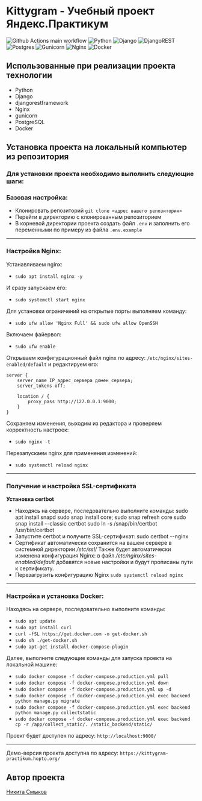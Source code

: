 # Kittygram - Учебный проект Яндекс.Практикум

![Github Actions main workflow](https://github.com/apicqq/kittygram_final/actions/workflows/main.yml/badge.svg)
![Python](https://img.shields.io/badge/python-3670A0?style=for-the-badge&logo=python&logoColor=ffdd54)
![Django](https://img.shields.io/badge/django-%23092E20.svg?style=for-the-badge&logo=django&logoColor=white)
![DjangoREST](https://img.shields.io/badge/DJANGO-REST-ff1709?style=for-the-badge&logo=django&logoColor=white&color=ff1709&labelColor=gray)
![Postgres](https://img.shields.io/badge/postgres-%23316192.svg?style=for-the-badge&logo=postgresql&logoColor=white)
![Gunicorn](https://img.shields.io/badge/gunicorn-%298729.svg?style=for-the-badge&logo=gunicorn&logoColor=white)
![Nginx](https://img.shields.io/badge/nginx-%23009639.svg?style=for-the-badge&logo=nginx&logoColor=white)
![Docker](https://img.shields.io/badge/docker-%230db7ed.svg?style=for-the-badge&logo=docker&logoColor=white)

## Использованные при реализации проекта технологии
 - Python
 - Django
 - djangorestframework
 - Nginx
 - gunicorn
 - PostgreSQL
 - Docker

## Установка проекта на локальный компьютер из репозитория 

### Для установки проекта необходимо выполнить следующие шаги:

### Базовая настройка:
 - Клонировать репозиторий `git clone <адрес вашего репозитория>`
 - Перейти в директорию с клонированным репозиторием
 - В корневой директории проекта создать файл `.env` и заполнить его переменными по примеру из файла `.env.example`

---
### Настройка Nginx:
Устанавливаем nginx:
- `sudo apt install nginx -y`

И сразу запускаем его:
- `sudo systemctl start nginx`

Для установки ограничений на открытые порты выполняем команду:
- `sudo ufw allow 'Nginx Full' && sudo ufw allow OpenSSH`

Включаем файервол:
- `sudo ufw enable`

Открываем конфигурационный файл nginx по адресу: `/etc/nginx/sites-enabled/default` и редактируем его:
```text
server {
    server_name IP_адрес_сервера домен_сервера;
    server_tokens off;
    
    location / {
        proxy_pass http://127.0.0.1:9000;
    }
}
```
Сохраняем изменения, выходим из редактора и проверяем корректность настроек:
- `sudo nginx -t`

Перезапускаем nginx для применения изменений:
- `sudo systemctl reload nginx`
---
### Получение и настройка SSL-сертификата
 **Установка certbot**
 - Находясь на сервере, последовательно выполните команды:
        sudo apt install snapd
        sudo snap install core; sudo snap refresh core
        sudo snap install --classic certbot
        sudo ln -s /snap/bin/certbot /usr/bin/certbot
- Запустите certbot и получите SSL-сертификат:
        sudo certbot --nginx
- Сертификат автоматически сохранится на вашем сервере в системной директории _/etc/ssl/_  Также будет автоматически изменена конфигурация Nginx: в файл _/etc/nginx/sites-enabled/default_ добавятся новые настройки и будут прописаны пути к сертификату.
- Перезагрузить конфигурацию Nginx `sudo systemctl reload nginx`
---


### Настройка и установка Docker:
Находясь на сервере, последовательно выполните команды:
   - `sudo apt update`
   - `sudo apt install curl`
   - `curl -fSL https://get.docker.com -o get-docker.sh`
   - `sudo sh ./get-docker.sh`
   - `sudo apt-get install docker-compose-plugin`

Далее, выполните следующие команды для запуска проекта на локальной машине:
 - `sudo docker compose -f docker-compose.production.yml pull`
 - `sudo docker compose -f docker-compose.production.yml down`
 - `sudo docker compose -f docker-compose.production.yml up -d`
 - `sudo docker compose -f docker-compose.production.yml exec backend python manage.py migrate`
 - `sudo docker compose -f docker-compose.production.yml exec backend python manage.py collectstatic`
 - `sudo docker compose -f docker-compose.production.yml exec backend cp -r /app/collect_static/. /static_backend/static/`

Проект будет доступен по адресу: `http://localhost:9000/`

---

Демо-версия проекта доступна по адресу: `https://kittygram-practikum.hopto.org/`

## Автор проекта

[Никита Смыков](https://github.com/Apicqq)


